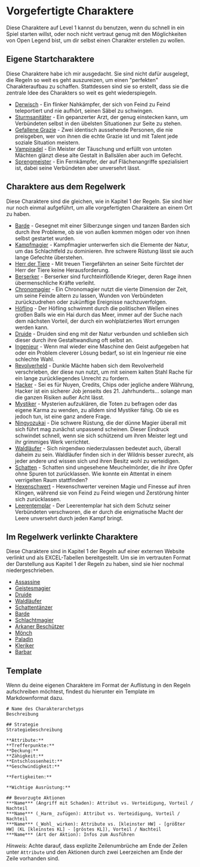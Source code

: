 # Vorgefertigte Charaktere
Diese Charaktere auf Level 1 kannst du benutzen, wenn du schnell in ein Spiel
starten willst, oder noch nicht vertraut genug mit den Möglichkeiten von Open
Legend bist, um dir selbst einen Charakter erstellen zu wollen.

## Eigene Startcharaktere
Diese Charaktere habe ich mir ausgedacht. Sie sind nicht dafür ausgelegt, die
Regeln so weit es geht auszureizen, um einen "perfekten" Charakteraufbau zu
schaffen. Stattdessen sind sie so erstellt, dass sie die zentrale Idee des
Charakters so weit es geht wiederspiegeln.

- [Derwisch](Derwisch.md) - Ein flinker Nahkämpfer, der sich von Feind zu Feind
  teleportiert und nie aufhört, seinen Säbel zu schwingen.
- [Sturmsanitäter](Sturmsanitaeter.md) - Ein gepanzerter Arzt, der genug
  einstecken kann, um Verbündeten selbst in den übelsten Situationen zur Seite
  zu stehen.
- [Gefallene Grazie](Gefallene-Grazie.md) - Zwei identisch aussehende Personen,
  die nie preisgeben, wer von ihnen die echte Grazie ist und mit Talent jede
  soziale Situation meistern.
- [Vampiradel](Vampiradel.md) - Ein Meister der Täuschung und erfüllt von
  untoten Mächten glänzt diese alte Gestalt in Ballsälen aber auch im Gefecht.
- [Sprengmeister](Sprengmeister.md) - Ein Fernkämpfer, der auf Flächenangriffe
  spezialisiert ist, dabei seine Verbündeten aber unversehrt lässt.

## Charaktere aus dem Regelwerk
Diese Charaktere sind die gleichen, wie in Kapitel 1 der Regeln. Sie sind hier
nur noch einmal aufgeführt, um alle vorgefertigten Charaktere an einem Ort zu
haben.

- [Barde](Barde.md) - Gesegnet mit einer Silberzunge singen und tanzen Barden
  sich durch ihre Probleme, ob sie von außen kommen mögen oder von ihnen selbst
  gestartet wurden.
- [Kampfmagier](Kampfmagier.md) - Kampfmagier unterwerfen sich die Elemente der
  Natur, um das Schlachtfeld zu dominieren. Ihre schwere Rüstung lässt sie auch
  lange Gefechte überstehen.
- [Herr der Tiere](Herr-der-Tiere.md) - Mit treuen Tiergefährten an seiner
  Seite fürchtet der Herr der Tiere keine Herausforderung. 
- [Berserker](Berserker.md) - Berserker sind furchteinflößende Krieger, deren
  Rage ihnen übermenschliche Kräfte verleiht.
- [Chronomagier](Chronomagier.md) - Ein Chronomagier nutzt die vierte Dimension
  der Zeit, um seine Feinde altern zu lassen, Wunden von Verbündeten
  zurückzudrehen oder zukünftige Ereignisse nachzuverfolgen.
- [Höfling](Hoefling.md) - Der Höfling schwimmt durch die politischen Wellen
  eines großen Balls wie ein Hai durch das Meer, immer auf der Suche nach dem
  nächsten Vorteil, der durch ein wohlplatziertes Wort errungen werden kann.
- [Druide](Druide.md) - Druiden sind eng mit der Natur verbunden und schließen
  sich dieser durch ihre Gestaltwandlung oft selbst an.
- [Ingenieur](Ingenieur.md) - Wenn mal wieder eine Maschine den Geist
  aufgegeben hat oder ein Problem cleverer Lösung bedarf, so ist ein Ingenieur
  nie eine schlechte Wahl.
- [Revolverheld](Revolverheld.md) - Dunkle Mächte haben sich dem Revolverheld
  verschrieben, der diese nun nutzt, um mit seinem kalten Stahl Rache für ein
  lange zurückliegendes Unrecht zu fordern.
- [Hacker](Hacker.md) - Sei es für Nuyen, Credits, Chips oder jegliche andere
  Währung, Hacker ist ein sicherer Job jenseits des 21. Jahrhunderts... solange
  man die ganzen Risiken außer Acht lässt.
- [Mystiker](Mystiker.md) - Mysterien aufzuklären, die Toten zu befragen oder
  das eigene Karma zu wenden, zu alldem sind Mystiker fähig. Ob sie es jedoch
  tun, ist eine ganz andere Frage.
- [Ningyozukai](Ningyozukai.md) - Die schwere Rüstung, die der dünne Magier
  überall mit sich führt mag zunächst unpassend scheinen. Dieser Eindruck
  schwindet schnell, wenn sie sich schützend um ihren Meister legt und ihr
  grimmiges Werk verrichtet.
- [Waldläufer](Waldlaeufer.md) - Sich nirgendwo niederzulassen bedeutet auch,
  überall daheim zu sein. Waldläufer finden sich in der Wildnis besser zurecht,
  als jeder andere und wissen sich und ihren Besitz wohl zu verteidigen.
- [Schatten](Schatten.md) - Schatten sind ungesehene Meuchelmörder, die ihr
  ihre Opfer ohne Spuren tot zurücklassen. Wie konnte ein Attentat in einem
  verrigelten Raum stattfinden?
- [Hexenschwert](Hexenschwert.md) - Hexenschwerter vereinen Magie und Finesse
  auf ihren Klingen, während sie von Feind zu Feind wiegen und Zerstörung
  hinter sich zurücklassen.
- [Leerentemplar](Leerentemplar.md) - Der Leerentemplar hat sich dem Schutz
  seiner Verbündeten verschworen, die er durch die enigmatische Macht der Leere
  unversehrt durch jeden Kampf bringt.

## Im Regelwerk verlinkte Charaktere
Diese Charaktere sind in Kapitel 1 der Regeln auf einer externen Website
verlinkt und als EXCEL-Tabellen bereitgestellt. Um sie im vertrauten Format der
Darstellung aus Kapitel 1 der Regeln zu haben, sind sie hier nochmal
niedergeschrieben.

- [Assassine](Assassine-Excel.md)
- [Geistesmagier](Geistesmagier-Excel.md)
- [Druide](Druide-Excel.md)
- [Waldläufer](Waldlaeufer-Excel.md)
- [Schattentänzer](Schattentaenzer-Excel.md)
- [Barde](Barde-Excel.md)
- [Schlachtmagier](Schlachtmagier-Excel.md)
- [Arkaner Beschützer](Arkaner-Beschuetzer-Excel.md)
- [Mönch](Moench-Excel.md)
- [Paladin](Paladin-Excel.md)
- [Kleriker](Kleriker-Excel.md)
- [Barbar](Barbar-Excel.md)

## Template
Wenn du deine eigenen Charaktere im Format der Auflistung in den Regeln
aufschreiben möchtest, findest du hierunter ein Template im Markdownformat
dazu.

```
# Name des Charakterarchetyps
Beschreibung

## Strategie
Strategiebeschreibung

**Attribute:**   
**Trefferpunkte:**   
**Deckung:**   
**Zähigkeit:**   
**Entschlossenheit:**   
**Geschwindigkeit:**   

**Fertigkeiten:** 

**Wichtige Ausrüstung:** 

## Bevorzugte Aktionen
***Name*** (Angriff mit Schaden): Attribut vs. Verteidigung, Vorteil / Nachteil  
***Name*** (_Harm_ zufügen): Attribut vs. Verteidigung, Vorteil / Nachteil  
***Name*** (_Wohl_ wirken): Attribute vs. [kleinster HW] - [größter HW] (KL [kleinstes KL] - [gröstes KL]), Vorteil / Nachteil  
***Name*** (Art der Aktion): Infos zum Ausführen  
```

_Hinweis:_ Achte darauf, dass explizite Zeilenumbrüche am Ende der Zeilen unter
`Attribute` und den Aktionen durch zwei Leerzeichen am Ende der Zeile vorhanden
sind.
